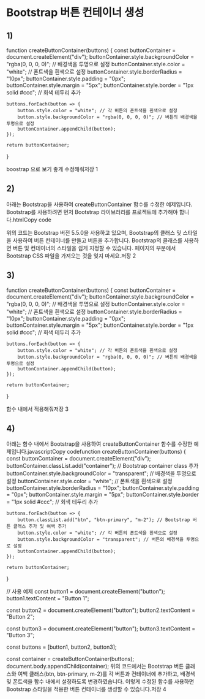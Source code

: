 # Bootstrap 버튼 컨테이너 생성

## 1)
function createButtonContainer(buttons) {
    const buttonContainer = document.createElement("div");
    buttonContainer.style.backgroundColor = "rgba(0, 0, 0, 0)"; // 배경색을 투명으로 설정
    buttonContainer.style.color = "white"; // 폰트색을 흰색으로 설정
    buttonContainer.style.borderRadius = "10px";
    buttonContainer.style.padding = "0px";
    buttonContainer.style.margin = "5px";
    buttonContainer.style.border = "1px solid #ccc"; // 회색 테두리 추가

    buttons.forEach(button => {
        button.style.color = "white"; // 각 버튼의 폰트색을 흰색으로 설정
        button.style.backgroundColor = "rgba(0, 0, 0, 0)"; // 버튼의 배경색을 투명으로 설정
        buttonContainer.appendChild(button);
    });

    return buttonContainer;
}

boostrap 으로 보기 좋게 수정해줘저장 1

## 2)
아래는 Bootstrap을 사용하여 createButtonContainer 함수를 수정한 예제입니다. Bootstrap를 사용하려면 먼저 Bootstrap 라이브러리를 프로젝트에 추가해야 합니다.htmlCopy code<!DOCTYPE html>
<html lang="en">
<head>
    <meta charset="UTF-8">
    <meta name="viewport" content="width=device-width, initial-scale=1.0">
    <link href="https://cdn.jsdelivr.net/npm/bootstrap@5.5.0/dist/css/bootstrap.min.css" rel="stylesheet" integrity="sha384-+0n0r3U1vagTpS2yFv5VZwL6I9z9NsfS6nIMqNzVtqI4Dr7f/ZJw8C95eLI5bwWfJ" crossorigin="anonymous">
    <title>Button Container</title>
</head>
<body>

<script>
function createButtonContainer(buttons) {
    const buttonContainer = document.createElement("div");
    buttonContainer.classList.add("container"); // Bootstrap container class 추가
    buttonContainer.classList.add("my-3"); // 상하 여백 추가
    buttonContainer.style.backgroundColor = "rgba(0, 0, 0, 0)"; // 배경색을 투명으로 설정

    buttons.forEach(button => {
        button.classList.add("btn", "btn-primary", "mx-2"); // Bootstrap 버튼 클래스 추가 및 좌우 여백 추가
        buttonContainer.appendChild(button);
    });

    return buttonContainer;
}

// 사용 예제
const button1 = document.createElement("button");
button1.textContent = "Button 1";

const button2 = document.createElement("button");
button2.textContent = "Button 2";

const button3 = document.createElement("button");
button3.textContent = "Button 3";

const buttons = [button1, button2, button3];

const container = createButtonContainer(buttons);
document.body.appendChild(container);
</script>

</body>
</html>
위의 코드는 Bootstrap 버전 5.5.0을 사용하고 있으며, Bootstrap의 클래스 및 스타일을 사용하여 버튼 컨테이너를 만들고 버튼을 추가합니다. Bootstrap의 클래스를 사용하면 버튼 및 컨테이너의 스타일을 쉽게 지정할 수 있습니다. 페이지의 <head> 부분에서 Bootstrap CSS 파일을 가져오는 것을 잊지 마세요.저장 2

## 3)
function createButtonContainer(buttons) {
    const buttonContainer = document.createElement("div");
    buttonContainer.style.backgroundColor = "rgba(0, 0, 0, 0)"; // 배경색을 투명으로 설정
    buttonContainer.style.color = "white"; // 폰트색을 흰색으로 설정
    buttonContainer.style.borderRadius = "10px";
    buttonContainer.style.padding = "0px";
    buttonContainer.style.margin = "5px";
    buttonContainer.style.border = "1px solid #ccc"; // 회색 테두리 추가

    buttons.forEach(button => {
        button.style.color = "white"; // 각 버튼의 폰트색을 흰색으로 설정
        button.style.backgroundColor = "rgba(0, 0, 0, 0)"; // 버튼의 배경색을 투명으로 설정
        buttonContainer.appendChild(button);
    });

    return buttonContainer;
}

함수 내에서 적용해줘저장 3

## 4)
아래는 함수 내에서 Bootstrap을 사용하여 createButtonContainer 함수를 수정한 예제입니다.javascriptCopy codefunction createButtonContainer(buttons) {
    const buttonContainer = document.createElement("div");
    buttonContainer.classList.add("container"); // Bootstrap container class 추가
    buttonContainer.style.backgroundColor = "transparent"; // 배경색을 투명으로 설정
    buttonContainer.style.color = "white"; // 폰트색을 흰색으로 설정
    buttonContainer.style.borderRadius = "10px";
    buttonContainer.style.padding = "0px";
    buttonContainer.style.margin = "5px";
    buttonContainer.style.border = "1px solid #ccc"; // 회색 테두리 추가

    buttons.forEach(button => {
        button.classList.add("btn", "btn-primary", "m-2"); // Bootstrap 버튼 클래스 추가 및 여백 추가
        button.style.color = "white"; // 각 버튼의 폰트색을 흰색으로 설정
        button.style.backgroundColor = "transparent"; // 버튼의 배경색을 투명으로 설정
        buttonContainer.appendChild(button);
    });

    return buttonContainer;
}

// 사용 예제
const button1 = document.createElement("button");
button1.textContent = "Button 1";

const button2 = document.createElement("button");
button2.textContent = "Button 2";

const button3 = document.createElement("button");
button3.textContent = "Button 3";

const buttons = [button1, button2, button3];

const container = createButtonContainer(buttons);
document.body.appendChild(container);
위의 코드에서는 Bootstrap 버튼 클래스와 여백 클래스(btn, btn-primary, m-2)를 각 버튼과 컨테이너에 추가하고, 배경색 및 폰트색을 함수 내에서 설정하도록 변경하였습니다. 이렇게 수정된 함수를 사용하면 Bootstrap 스타일을 적용한 버튼 컨테이너를 생성할 수 있습니다.저장 4